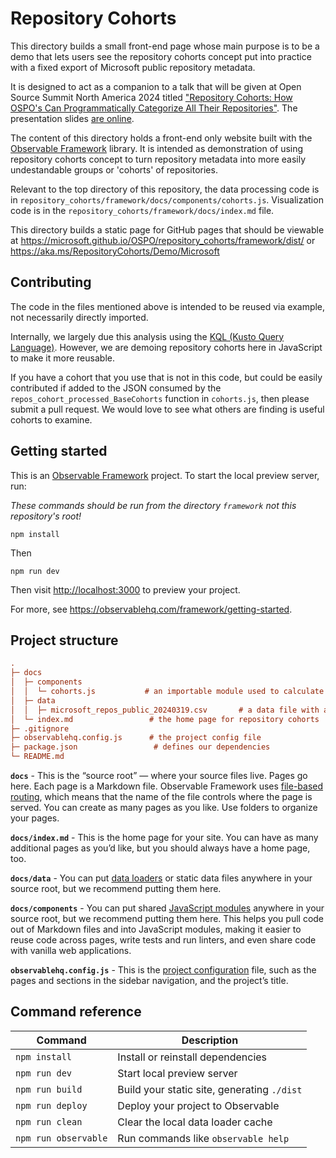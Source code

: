 # Repository Cohorts

This directory builds a small front-end page whose main purpose is to be a demo that lets users see the repository cohorts concept put into practice with a fixed export of Microsoft public repository metadata.

It is designed to act as a companion to a talk that will be given at Open Source Summit North America 2024 titled ["Repository Cohorts: How OSPO's Can Programmatically Categorize All Their Repositories"](https://ossna2024.sched.com/event/1aBPX/repository-cohorts-how-ospos-can-programmatically-categorize-all-their-repositories-justin-gosses-microsoft-natalia-luzuriaga-remy-decausemaker-isaac-milarsky-centers-for-medicare-medicaid-services?iframe=no). The presentation slides [are online](https://docs.google.com/presentation/d/18bDgY8OnZIUfYe6E_TJmp0EARf7K98l8/edit?usp=sharing&ouid=104365002391330854633&rtpof=true&sd=true).

The content of this directory holds a front-end only website built with 
the [Observable Framework](https://observablehq.com/framework) library. 
It is intended as demonstration of using repository cohorts concept to turn 
repository metadata into more easily undestandable groups or 'cohorts' of repositories. 

Relevant to the top directory of this repository, 
the data processing code is in `repository_cohorts/framework/docs/components/cohorts.js`. 
Visualization code is in the `repository_cohorts/framework/docs/index.md` file.

This directory builds a static page for GitHub pages
that should be viewable at https://microsoft.github.io/OSPO/repository_cohorts/framework/dist/
or https://aka.ms/RepositoryCohorts/Demo/Microsoft 

## Contributing

The code in the files mentioned above is intended to be reused via example, not necessarily directly imported. 

Internally, we largely due this analysis using the 
[KQL (Kusto Query Language)](https://learn.microsoft.com/en-us/azure/data-explorer/kql-learning-resources). 
However, we are demoing repository cohorts here in JavaScript to make it more reusable. 

If you have a cohort that you use that is not in this code, but could be easily contributed if added to the JSON 
consumed by the `repos_cohort_processed_BaseCohorts` function in `cohorts.js`, then please submit a pull request.
We would love to see what others are finding is useful cohorts to examine. 

## Getting started

This is an [Observable Framework](https://observablehq.com/framework) project. To start the local preview server, run:

*These commands should be run from the directory `framework` not this repository's root!*

```
npm install
```

Then 

```
npm run dev
```

Then visit <http://localhost:3000> to preview your project.

For more, see <https://observablehq.com/framework/getting-started>.

## Project structure

```ini
.
├─ docs
│  ├─ components
│  │  └─ cohorts.js           # an importable module used to calculate repository cohorts
│  ├─ data
│  │  ├─ microsoft_repos_public_20240319.csv       # a data file with a fixed export of Microsoft repository metadata
│  └─ index.md                 # the home page for repository cohorts
├─ .gitignore
├─ observablehq.config.js      # the project config file
├─ package.json                 # defines our dependencies
└─ README.md
```

**`docs`** - This is the “source root” — where your source files live. Pages go here. Each page is a Markdown file. Observable Framework uses [file-based routing](https://observablehq.com/framework/routing), which means that the name of the file controls where the page is served. You can create as many pages as you like. Use folders to organize your pages.

**`docs/index.md`** - This is the home page for your site. You can have as many additional pages as you’d like, but you should always have a home page, too.

**`docs/data`** - You can put [data loaders](https://observablehq.com/framework/loaders) or static data files anywhere in your source root, but we recommend putting them here.

**`docs/components`** - You can put shared [JavaScript modules](https://observablehq.com/framework/javascript/imports) anywhere in your source root, but we recommend putting them here. This helps you pull code out of Markdown files and into JavaScript modules, making it easier to reuse code across pages, write tests and run linters, and even share code with vanilla web applications.

**`observablehq.config.js`** - This is the [project configuration](https://observablehq.com/framework/config) file, such as the pages and sections in the sidebar navigation, and the project’s title.

## Command reference

| Command           | Description                                              |
| ----------------- | -------------------------------------------------------- |
| `npm install`            | Install or reinstall dependencies                        |
| `npm run dev`        | Start local preview server                               |
| `npm run build`      | Build your static site, generating `./dist`              |
| `npm run deploy`     | Deploy your project to Observable                        |
| `npm run clean`      | Clear the local data loader cache                        |
| `npm run observable` | Run commands like `observable help`                      |
